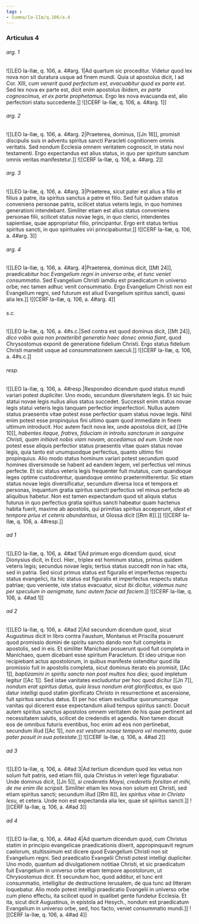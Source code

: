 ```yaml
---
tags : 
- Summa/Ia-IIæ/q.106/a.4
---
```


### Articulus 4

###### arg. 1
![[LEO Ia-IIæ, q. 106, a. 4#arg. 1|Ad quartum sic proceditur. Videtur quod lex nova non sit duratura usque ad finem mundi. Quia ut apostolus dicit, I ad Cor. XIII, *cum venerit quod perfectum est, evacuabitur quod ex parte est*. Sed lex nova ex parte est, dicit enim apostolus ibidem, *ex parte cognoscimus, et ex parte prophetamus*. Ergo lex nova evacuanda est, alio perfectiori statu succedente.]]
![[CERF Ia-IIæ, q. 106, a. 4#arg. 1]]

###### arg. 2
![[LEO Ia-IIæ, q. 106, a. 4#arg. 2|Praeterea, dominus, [[Jn 16]], promisit discipulis suis in adventu spiritus sancti Paracleti cognitionem omnis veritatis. Sed nondum Ecclesia omnem veritatem cognoscit, in statu novi testamenti. Ergo expectandus est alius status, in quo per spiritum sanctum omnis veritas manifestetur.]]
![[CERF Ia-IIæ, q. 106, a. 4#arg. 2]]

###### arg. 3
![[LEO Ia-IIæ, q. 106, a. 4#arg. 3|Praeterea, sicut pater est alius a filio et filius a patre, ita spiritus sanctus a patre et filio. Sed fuit quidam status conveniens personae patris, scilicet status veteris legis, in quo homines generationi intendebant. Similiter etiam est alius status conveniens personae filii, scilicet status novae legis, in quo clerici, intendentes sapientiae, quae appropriatur filio, principantur. Ergo erit status tertius spiritus sancti, in quo spirituales viri principabuntur.]]
![[CERF Ia-IIæ, q. 106, a. 4#arg. 3]]

###### arg. 4
![[LEO Ia-IIæ, q. 106, a. 4#arg. 4|Praeterea, dominus dicit, [[Mt 24]], praedicabitur hoc *Evangelium regni in universo orbe, et tunc veniet consummatio*. Sed Evangelium Christi iamdiu est praedicatum in universo orbe; nec tamen adhuc venit consummatio. Ergo Evangelium Christi non est Evangelium regni, sed futurum est aliud Evangelium spiritus sancti, quasi alia lex.]]
![[CERF Ia-IIæ, q. 106, a. 4#arg. 4]]

###### s.c.
![[LEO Ia-IIæ, q. 106, a. 4#s.c.|Sed contra est quod dominus dicit, [[Mt 24]], *dico vobis quia non praeteribit generatio haec donec omnia fiant*, quod Chrysostomus exponit de generatione fidelium Christi. Ergo status fidelium Christi manebit usque ad consummationem saeculi.]]
![[CERF Ia-IIæ, q. 106, a. 4#s.c.]]

###### resp.
![[LEO Ia-IIæ, q. 106, a. 4#resp.|Respondeo dicendum quod status mundi variari potest dupliciter. Uno modo, secundum diversitatem legis. Et sic huic statui novae legis nullus alius status succedet. Successit enim status novae legis statui veteris legis tanquam perfectior imperfectiori. Nullus autem status praesentis vitae potest esse perfectior quam status novae legis. Nihil enim potest esse propinquius fini ultimo quam quod immediate in finem ultimum introducit. Hoc autem facit nova lex, unde apostolus dicit, ad [[He 10]], *habentes itaque, fratres, fiduciam in introitu sanctorum in sanguine Christi, quam initiavit nobis viam novam, accedamus ad eum*. Unde non potest esse aliquis perfectior status praesentis vitae quam status novae legis, quia tanto est unumquodque perfectius, quanto ultimo fini propinquius. Alio modo status hominum variari potest secundum quod homines diversimode se habent ad eandem legem, vel perfectius vel minus perfecte. Et sic status veteris legis frequenter fuit mutatus, cum quandoque leges optime custodirentur, quandoque omnino praetermitterentur. Sic etiam status novae legis diversificatur, secundum diversa loca et tempora et personas, inquantum gratia spiritus sancti perfectius vel minus perfecte ab aliquibus habetur. Non est tamen expectandum quod sit aliquis status futurus in quo perfectius gratia spiritus sancti habeatur quam hactenus habita fuerit, maxime ab apostolis, qui primitias spiritus acceperunt, *idest et tempore prius et ceteris abundantius*, ut Glossa dicit [[Rm 8]].]]
![[CERF Ia-IIæ, q. 106, a. 4#resp.]]

###### ad 1
![[LEO Ia-IIæ, q. 106, a. 4#ad 1|Ad primum ergo dicendum quod, sicut Dionysius dicit, in Eccl. Hier., triplex est hominum status, primus quidem veteris legis; secundus novae legis; tertius status succedit non in hac vita, sed in patria. Sed sicut primus status est figuralis et imperfectus respectu status evangelici, ita hic status est figuralis et imperfectus respectu status patriae; quo veniente, iste status evacuatur, sicut ibi dicitur, *videmus nunc per speculum in aenigmate, tunc autem facie ad faciem*.]]
![[CERF Ia-IIæ, q. 106, a. 4#ad 1]]

###### ad 2
![[LEO Ia-IIæ, q. 106, a. 4#ad 2|Ad secundum dicendum quod, sicut Augustinus dicit in libro contra Faustum, Montanus et Priscilla posuerunt quod promissio domini de spiritu sancto dando non fuit completa in apostolis, sed in eis. Et similiter Manichaei posuerunt quod fuit completa in Manichaeo, quem dicebant esse spiritum Paracletum. Et ideo utrique non recipiebant actus apostolorum, in quibus manifeste ostenditur quod illa promissio fuit in apostolis completa, sicut dominus iterato eis promisit, [[Ac 1]], *baptizamini in spiritu sancto non post multos hos dies*; quod impletum legitur [[Ac 1]]. Sed istae vanitates excluduntur per hoc quod dicitur [[Jn 7]], *nondum erat spiritus datus, quia Iesus nondum erat glorificatus*, ex quo datur intelligi quod statim glorificato Christo in resurrectione et ascensione, fuit spiritus sanctus datus. Et per hoc etiam excluditur quorumcumque vanitas qui dicerent esse expectandum aliud tempus spiritus sancti. Docuit autem spiritus sanctus apostolos omnem veritatem de his quae pertinent ad necessitatem salutis, scilicet de credendis et agendis. Non tamen docuit eos de omnibus futuris eventibus, hoc enim ad eos non pertinebat, secundum illud [[Ac 1]], *non est vestrum nosse tempora vel momenta, quae pater posuit in sua potestate*.]]
![[CERF Ia-IIæ, q. 106, a. 4#ad 2]]

###### ad 3
![[LEO Ia-IIæ, q. 106, a. 4#ad 3|Ad tertium dicendum quod lex vetus non solum fuit patris, sed etiam filii, quia Christus in veteri lege figurabatur. Unde dominus dicit, [[Jn 5]], *si crederetis Moysi, crederetis forsitan et mihi, de me enim ille scripsit*. Similiter etiam lex nova non solum est Christi, sed etiam spiritus sancti; secundum illud [[Rm 8]], *lex spiritus vitae in Christo Iesu,* et cetera. Unde non est expectanda alia lex, quae sit spiritus sancti.]]
![[CERF Ia-IIæ, q. 106, a. 4#ad 3]]

###### ad 4
![[LEO Ia-IIæ, q. 106, a. 4#ad 4|Ad quartum dicendum quod, cum Christus statim in principio evangelicae praedicationis dixerit, appropinquavit regnum caelorum, stultissimum est dicere quod Evangelium Christi non sit Evangelium regni. Sed praedicatio Evangelii Christi potest intelligi dupliciter. Uno modo, quantum ad divulgationem notitiae Christi, et sic praedicatum fuit Evangelium in universo orbe etiam tempore apostolorum, ut Chrysostomus dicit. Et secundum hoc, quod additur, et tunc erit consummatio, intelligitur de destructione Ierusalem, de qua tunc ad litteram loquebatur. Alio modo potest intelligi praedicatio Evangelii in universo orbe cum pleno effectu, ita scilicet quod in qualibet gente fundetur Ecclesia. Et ita, sicut dicit Augustinus, in epistola ad Hesych., nondum est praedicatum Evangelium in universo orbe, sed, hoc facto, veniet consummatio mundi.]]
![[CERF Ia-IIæ, q. 106, a. 4#ad 4]]

